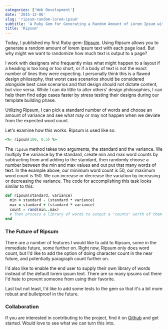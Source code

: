 ```yaml
---
categories: ['Web Development']
date: '2015-12-06'
slug: 'ripsum-random-lorem-ipsum'
subtitle: 'A Ruby Gem for Generating a Random Amount of Lorem Ipsum with Each Page Load'
title: 'Ripsum'
---
```


Today, I published my first Ruby gem: [Ripsum](https://rubygems.org/gems/ripsum). Using Ripsum allows you to generate a random amount of lorem ipsum text with each page load. But why might we want to randomize how much text is output to a page?

I work with designers who frequently miss what might happen to a layout if a heading is too long or too short, or if a body of text is not the exact number of lines they were expecting. I personally think this is a flawed design philosophy, that worst case scenarios should be considered alongside best case scenarios and that design should not dictate content, but vice versa. While I can do little to alter others' design philosophies, I can help them find edge cases faster by stress testing their designs during our template building phase.

Utilizing Ripsum, I can pick a standard number of words and choose an amount of variance and see what may or may not happen when we deviate from the expected word count.

Let's examine how this works. Ripsum is used like so:

```ruby
<%= ripsum(100, 0.5) %>

```

The `ripsum` method takes two arguments, the standard and the variance. We multiply the variance by the standard, create min and max word counts by subtracting from and adding to the standard, then randomly choose a number between the min and max values and out put that many words of text. In the example above, our minimum word count is 50, our maximum word count is 150. We can increase or decrease the variation by increasing or decreasing the variance. The code for accomplishing this task looks similar to this:

```ruby
def ripsum(standard, variance)
  min = standard - (standard * variance)
  max = standard + (standard * variance)
  count = rand(min..max)
  # Then process a library of words to output a "counts" worth of them
end

```

### The Future of Ripsum

There are a number of features I would like to add to Ripsum, some in the immediate future, some further on. Right now, Ripsum only does word count, but I'd like to add the option of doing character count in the near future, and potentially paragraph count further on.

I'd also like to enable the end user to supply their own library of words instead of the default lorem ipsum text. There are so many ipsums out there I'd hate to prevent someone from using their favorite.

Last but not least, I'd like to add some tests to the gem so that it's a bit more robust and bulletproof in the future.

### Collaboration

If you are interested in contributing to the project, find it on [Github](https://github.com/kyleshevlin/ripsum) and get started. Would love to see what we can turn this into.
